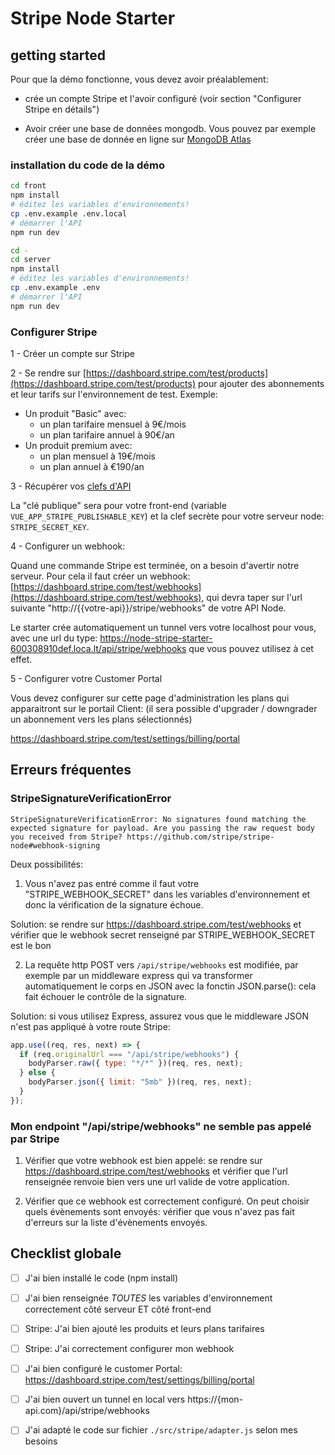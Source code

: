 # Stripe Node Starter

## getting started

Pour que la démo fonctionne, vous devez avoir préalablement:

- crée un compte Stripe et l'avoir configuré (voir section "Configurer Stripe en détails")

- Avoir créer une base de données mongodb. Vous pouvez par exemple créer une base de donnée en ligne sur [MongoDB Atlas](https://www.mongodb.com/cloud/atlas)

### installation du code de la démo

```sh
cd front
npm install
# éditez les variables d'environnements!
cp .env.example .env.local
# démarrer l'API
npm run dev

cd -
cd server
npm install
# éditez les variables d'environnements!
cp .env.example .env
# démarrer l'API
npm run dev
```

### Configurer Stripe

1 - Créer un compte sur Stripe

2 - Se rendre sur [https://dashboard.stripe.com/test/products](https://dashboard.stripe.com/test/products) pour ajouter des abonnements et leur tarifs sur l'environnement de test. Exemple:

- Un produit "Basic" avec:
  - un plan tarifaire mensuel à 9€/mois
  - un plan tarifaire annuel à 90€/an
- Un produit premium avec:
  - un plan mensuel à 19€/mois
  - un plan annuel à €190/an

3 - Récupérer vos [clefs d'API](https://dashboard.stripe.com/test/apikeys)

La "clé publique" sera pour votre front-end (variable `VUE_APP_STRIPE_PUBLISHABLE_KEY`) et la clef secrète pour votre serveur node: `STRIPE_SECRET_KEY`.

4 - Configurer un webhook:

Quand une commande Stripe est terminée, on a besoin d'avertir notre serveur. Pour cela il faut créer un webhook: [https://dashboard.stripe.com/test/webhooks](https://dashboard.stripe.com/test/webhooks), qui devra taper sur l'url suivante "http://{{votre-api}}/stripe/webhooks" de votre API Node.

Le starter crée automatiquement un tunnel vers votre localhost pour vous, avec une url du type: https://node-stripe-starter-600308910def.loca.lt/api/stripe/webhooks que vous pouvez utilisez à cet effet.

5 - Configurer votre Customer Portal

Vous devez configurer sur cette page d'administration les plans qui apparaitront sur le portail Client: (il sera possible d'upgrader / downgrader un abonnement vers les plans sélectionnés)

https://dashboard.stripe.com/test/settings/billing/portal

## Erreurs fréquentes

### StripeSignatureVerificationError

```
StripeSignatureVerificationError: No signatures found matching the expected signature for payload. Are you passing the raw request body you received from Stripe? https://github.com/stripe/stripe-node#webhook-signing
```

Deux possibilités:

1. Vous n'avez pas entré comme il faut votre "STRIPE_WEBHOOK_SECRET" dans les variables d'environnement et donc la vérification de la signature échoue.

Solution: se rendre sur https://dashboard.stripe.com/test/webhooks et vérifier que le webhook secret renseigné par STRIPE_WEBHOOK_SECRET est le bon

2. La requête http POST vers `/api/stripe/webhooks` est modifiée, par exemple par un middleware express qui va transformer automatiquement le corps en JSON avec la fonctin JSON.parse(): cela fait échouer le contrôle de la signature.

Solution: si vous utilisez Express, assurez vous que le middleware JSON n'est pas appliqué à votre route Stripe:

```js
app.use((req, res, next) => {
  if (req.originalUrl === "/api/stripe/webhooks") {
    bodyParser.raw({ type: "*/*" })(req, res, next);
  } else {
    bodyParser.json({ limit: "5mb" })(req, res, next);
  }
});
```

### Mon endpoint "/api/stripe/webhooks" ne semble pas appelé par Stripe

1. Vérifier que votre webhook est bien appelé: se rendre sur https://dashboard.stripe.com/test/webhooks et vérifier que l'url renseignée renvoie bien vers une url valide de votre application.

2. Vérifier que ce webhook est correctement configuré. On peut choisir quels évènements sont envoyés: vérifier que vous n'avez pas fait d'erreurs sur la liste d'évènements envoyés.

## Checklist globale

-[ ] J'ai bien installé le code (npm install)

-[ ] J'ai bien renseignée _TOUTES_ les variables d'environnement correctement côté serveur ET côté front-end

-[ ] Stripe: J'ai bien ajouté les produits et leurs plans tarifaires

-[ ] Stripe: J'ai correctement configurer mon webhook

-[ ] J'ai bien configuré le customer Portal: https://dashboard.stripe.com/test/settings/billing/portal

-[ ] J'ai bien ouvert un tunnel en local vers https://{mon-api.com}/api/stripe/webhooks

-[ ] J'ai adapté le code sur fichier `./src/stripe/adapter.js` selon mes besoins
